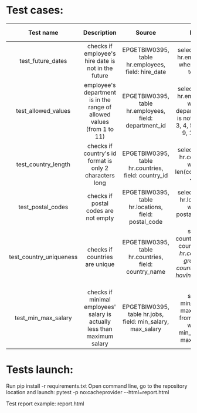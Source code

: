 
# Test cases:
|      Test name      |Description |                       Source                       | Rule | Expected result |
|:-------------------:|:----------:|:--------------------------------------------------:|:----:|:----------------|
|  test_future_dates  |  checks if employee's hire date is not in the future   | EPGETBIW0395, table hr.employees, field: hire_date |select * from hr.employees where hire > today| 0 rows|
| test_allowed_values |  employee's department is in the range of allowed values (from 1 to 11)   | EPGETBIW0395, table hr.employees, field: department_id |select * from hr.employees where department_id is not in (1, 2, 3, 4, 5, 6, 7, 8, 9, 10, 11)| 0 rows|
|test_country_length|  checks if country's id format is only 2 characters long| EPGETBIW0395, table hr.countries, field: country_id|select * from hr.countries where len(country_id) <> 2| 0 rows|
|  test_postal_codes  |  checks if postal codes are not empty| EPGETBIW0395, table hr.locations, field: postal_code |select * from hr.locations where postal_code is null| 0 rows|
|  test_country_uniqueness  |  checks if countries are unique|EPGETBIW0395, table hr.countries, field: country_name|select country_name, count(*) from hr.countries group by country_name having count(*) > 1| 0 rows|
|  test_min_max_salary  |  checks if minimal employees' salary is actually less than maximum salary|EPGETBIW0395, table hr.jobs, field: min_salary, max_salary|select min_salary, max_salary from hr.jobs where min_salary < max_salary| 0 rows|

# Tests launch:
Run pip install -r requirements.txt
Open command line, go to the repository location and launch:
pytest -p no:cacheprovider --html=report.html 

Test report example:
report.html